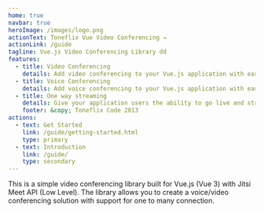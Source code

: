 ```yaml
---
home: true
navbar: true
heroImage: /images/logo.png
actionText: Toneflix Vue Video Conferencing →
actionLink: /guide
tagline: Vue.js Video Conferencing Library dd
features:
  - title: Video Conferencing
    details: Add video conferencing to your Vue.js application with ease.
  - title: Voice Conferencing
    details: Add voice conferencing to your Vue.js application with ease.
  - title: One way streaming
    details: Give your application users the ability to go live and stream themselves to other users.
    footer: &copy; Toneflix Code 2013
actions:
  - text: Get Started
    link: /guide/getting-started.html
    type: primary
  - text: Introduction
    link: /guide/
    type: secondary
---
```


This is a simple video conferencing library built for Vue.js (Vue 3) with Jitsi Meet API (Low Level).
The library allows you to create a voice/video conferencing solution with support for one to many connection.
